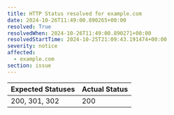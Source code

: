```yaml
---
title: HTTP Status resolved for example.com
date: 2024-10-26T11:49:00.890265+00:00
resolved: True
resolvedWhen: 2024-10-26T11:49:00.890271+00:00
resolvedStartTime: 2024-10-25T21:09:43.191474+00:00
severity: notice
affected:
  - example.com
section: issue
---
```


| Expected Statuses | Actual Status  |
|-------------------|----------------|
| 200, 301, 302 | 200 |
